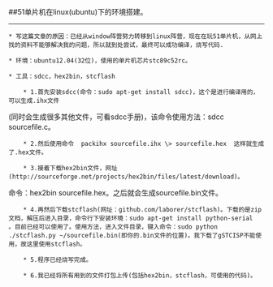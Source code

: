 ##51单片机在linux(ubuntu)下的环境搭建。
  

***

    * 写这篇文章的原因：已经从window阵营努力转移到linux阵营，现在在玩51单片机，从网上找的资料不能够解决我的问题，所以就到处尝试，最终可以成功编译，烧写代码.

    * 环境：ubuntu12.04(32位)，使用的单片机芯片stc89c52rc。

    * 工具：sdcc，hex2bin，stcflash
        
        * 1.首先安装sdcc(命令：sudo apt-get install sdcc)，这个是进行编译用的，可以生成.ihx文件
(同时会生成很多其他文件，可看sdcc手册)，该命令使用方法：sdcc sourcefile.c。
        
        * 2.然后使用命令  packihx sourcefile.ihx \> sourcefile.hex  这样就生成了.hex文件。
        
        * 3.接着下载hex2bin文件，网址(http://sourceforge.net/projects/hex2bin/files/latest/download)。
命令：hex2bin sourcefile.hex。之后就会生成sourcefile.bin文件。
        
        * 4.再然后下载stcflash(网址：github.com/laborer/stcflash)。下载的是zip文档，解压后进入目录，命令行下安装环境：sudo apt-get install python-serial  。目前已经可以使用了。使用方法，进入文件目录，键入命令：sudo python ./stcflash.py ~/sourcefile.bin(即你的.bin文件的位置)。我下载了gSTCISP不能使用，故这里使用stcflash。
        
        * 5.程序已经烧写完成。
        
        * 6.我已经将所有用到的文件打包上传(包括hex2bin，stcflash，可使用的代码)。
